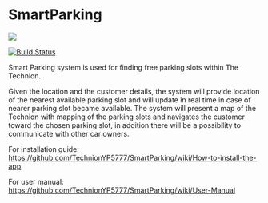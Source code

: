 # SmartParking 

![](http://i67.tinypic.com/nmzwpw.png)

[![Build Status](https://travis-ci.org/TechnionYP5777/SmartParking.png)](https://travis-ci.org/TechnionYP5777/SmartParking) 




Smart Parking system is used for finding free parking slots within The Technion. 

Given the location and the customer details, the system will provide location of the nearest available parking slot and will update in real time in case of nearer parking slot became available. The system will present a map of the Technion with mapping of the parking slots and navigates the customer toward the chosen parking slot, in addition there will be a possibility to communicate with other car owners.

For installation guide: https://github.com/TechnionYP5777/SmartParking/wiki/How-to-install-the-app

For user manual: https://github.com/TechnionYP5777/SmartParking/wiki/User-Manual
